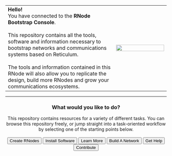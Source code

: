 <table>
<tbody>
<tr>
<td style="vertical-align:middle;"><b>Hello!</b><br/>
You have connected to the <b>RNode Bootstrap Console</b>.<br/>
<br/>
This repository contains all the tools, software and information necessary to bootstrap networks and communications systems based on Reticulum.<br/>
<br/>
The tools and information contained in this RNode will also allow you to replicate the design, build more RNodes and grow your communications ecosystems.
</td>
<td width="33%" style="vertical-align:middle;">
<img src="{ASSET_PATH}gfx/rnode_iso.png" width="100%"/></td>
</tr>
</tbody>
</table>
<hr>
<center>
<h3>What would you like to do?</h3>
This repository contains resources for a variety of different tasks. You can browse this repository freely, or jump straight into a task-oriented workflow by selecting one of the starting points below.
<br/>
<br/>
<a href="./replicate.html"><button type="button" id="task-replicate">Create RNodes</button></a>
<a href="./software.html"><button type="button" id="task-rns">Install Software</button></a>
<a href="./guides.html"><button type="button" id="task-rns">Learn More</button></a>
<a href="./networks.html"><button type="button" id="task-rns">Build A Network</button></a>
<a href="./help.html"><button type="button" id="task-rns">Get Help</button></a>
<a href="./contribute.html"><button type="button" id="task-rns">Contribute</button></a>
</center>
